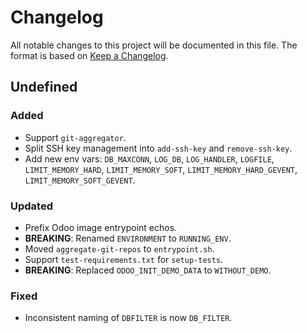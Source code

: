 # Changelog

All notable changes to this project will be documented in this file. The format is based on [Keep a Changelog](https://keepachangelog.com/en/1.1.0/).

## Undefined

### Added

* Support `git-aggregator`.
* Split SSH key management into `add-ssh-key` and `remove-ssh-key`.
* Add new env vars: `DB_MAXCONN`, `LOG_DB`, `LOG_HANDLER`, `LOGFILE`, `LIMIT_MEMORY_HARD`, `LIMIT_MEMORY_SOFT`, `LIMIT_MEMORY_HARD_GEVENT`, `LIMIT_MEMORY_SOFT_GEVENT`.

### Updated

* Prefix Odoo image entrypoint echos.
* **BREAKING**: Renamed `ENVIRONMENT` to `RUNNING_ENV`.
* Moved `aggregate-git-repos` to `entrypoint.sh`.
* Support `test-requirements.txt` for `setup-tests`.
* **BREAKING**: Replaced `ODOO_INIT_DEMO_DATA` to `WITHOUT_DEMO`.

### Fixed

* Inconsistent naming of `DBFILTER` is now `DB_FILTER`.